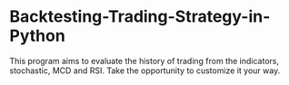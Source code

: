 # Backtesting-Trading-Strategy-in-Python
This program aims to evaluate the history of trading from the indicators, stochastic, MCD and RSI. Take the opportunity to customize it your way.
